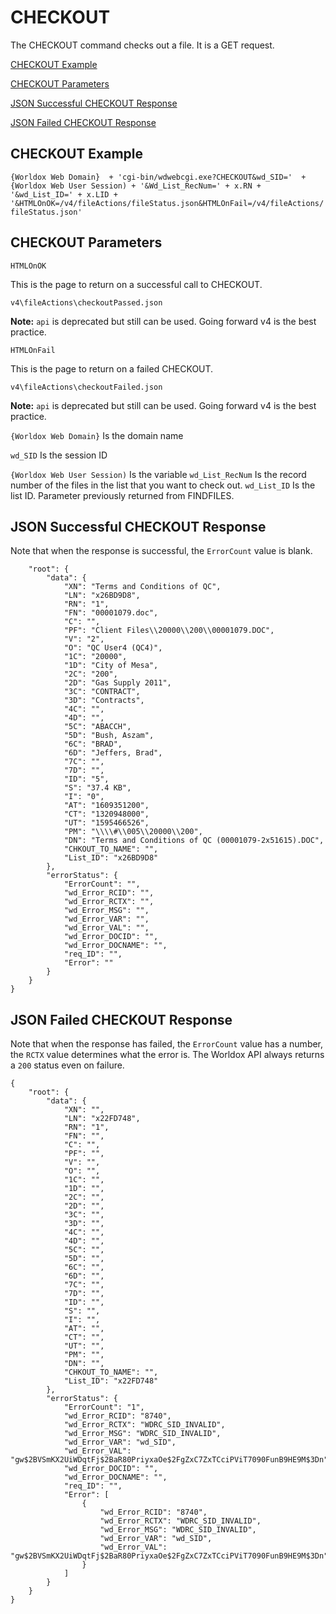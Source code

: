# CHECKOUT

The CHECKOUT command checks out a file. It is a GET request.

[CHECKOUT Example](#checkout-example)

[CHECKOUT Parameters](#checkout-parameters)

[JSON Successful CHECKOUT Response](#json-successful-checkout-response)

[JSON Failed CHECKOUT Response](#json-failed-checkout-response)

## CHECKOUT Example
`{Worldox Web Domain}  + 'cgi-bin/wdwebcgi.exe?CHECKOUT&wd_SID='  + {Worldox Web User Session) + '&Wd_List_RecNum=' + x.RN + '&wd_List_ID=' + x.LID + '&HTMLOnOK=/v4/fileActions/fileStatus.json&HTMLOnFail=/v4/fileActions/fileStatus.json'`

## CHECKOUT Parameters

`HTMLOnOK`

This is the page to return on a successful call to CHECKOUT.

`v4\fileActions\checkoutPassed.json`

**Note:** `api` is deprecated but still can be used. Going forward v4 is the best practice.

`HTMLOnFail`

This is the page to return on a failed CHECKOUT.

`v4\fileActions\checkoutFailed.json`

**Note:** `api` is deprecated but still can be used. Going forward v4 is the best practice.

`{Worldox Web Domain}`
	Is the domain name

`wd_SID`
	Is the session ID

`{Worldox Web User Session)`
	Is the variable
`wd_List_RecNum`
Is the record number of the files in the list that you want to check out.
`wd_List_ID`
Is the list ID. Parameter previously returned from FINDFILES. 
 
## JSON Successful CHECKOUT Response

Note that when the response is successful, the `ErrorCount` value is blank. 

```{
    "root": {
        "data": {
            "XN": "Terms and Conditions of QC",
            "LN": "x26BD9D8",
            "RN": "1",
            "FN": "00001079.doc",
            "C": "",
            "PF": "Client Files\\20000\\200\\00001079.DOC",
            "V": "2",
            "O": "QC User4 (QC4)",
            "1C": "20000",
            "1D": "City of Mesa",
            "2C": "200",
            "2D": "Gas Supply 2011",
            "3C": "CONTRACT",
            "3D": "Contracts",
            "4C": "",
            "4D": "",
            "5C": "ABACCH",
            "5D": "Bush, Aszam",
            "6C": "BRAD",
            "6D": "Jeffers, Brad",
            "7C": "",
            "7D": "",
            "ID": "5",
            "S": "37.4 KB",
            "I": "0",
            "AT": "1609351200",
            "CT": "1320948000",
            "UT": "1595466526",
            "PM": "\\\\#\\005\\20000\\200",
            "DN": "Terms and Conditions of QC (00001079-2x51615).DOC",
            "CHKOUT_TO_NAME": "",
            "List_ID": "x26BD9D8"
        },
        "errorStatus": {
            "ErrorCount": "",
            "wd_Error_RCID": "",
            "wd_Error_RCTX": "",
            "wd_Error_MSG": "",
            "wd_Error_VAR": "",
            "wd_Error_VAL": "",
            "wd_Error_DOCID": "",
            "wd_Error_DOCNAME": "",
            "req_ID": "",
            "Error": ""
        }
    }
}
```

## JSON Failed CHECKOUT Response

Note that when the response has failed, the `ErrorCount` value has a number, the `RCTX` value determines what the error is. The Worldox API always returns a `200` status even on failure.  

```
{
    "root": {
        "data": {
            "XN": "",
            "LN": "x22FD748",
            "RN": "1",
            "FN": "",
            "C": "",
            "PF": "",
            "V": "",
            "O": "",
            "1C": "",
            "1D": "",
            "2C": "",
            "2D": "",
            "3C": "",
            "3D": "",
            "4C": "",
            "4D": "",
            "5C": "",
            "5D": "",
            "6C": "",
            "6D": "",
            "7C": "",
            "7D": "",
            "ID": "",
            "S": "",
            "I": "",
            "AT": "",
            "CT": "",
            "UT": "",
            "PM": "",
            "DN": "",
            "CHKOUT_TO_NAME": "",
            "List_ID": "x22FD748"
        },
        "errorStatus": {
            "ErrorCount": "1",
            "wd_Error_RCID": "8740",
            "wd_Error_RCTX": "WDRC_SID_INVALID",
            "wd_Error_MSG": "WDRC_SID_INVALID",
            "wd_Error_VAR": "wd_SID",
            "wd_Error_VAL": "gw$2BVSmKX2UiWDqtFj$2BaR80PriyxaOe$2FgZxC7ZxTCciPViT7090FunB9HE9M$3Dn",
            "wd_Error_DOCID": "",
            "wd_Error_DOCNAME": "",
            "req_ID": "",
            "Error": [
                {
                    "wd_Error_RCID": "8740",
                    "wd_Error_RCTX": "WDRC_SID_INVALID",
                    "wd_Error_MSG": "WDRC_SID_INVALID",
                    "wd_Error_VAR": "wd_SID",
                    "wd_Error_VAL": "gw$2BVSmKX2UiWDqtFj$2BaR80PriyxaOe$2FgZxC7ZxTCciPViT7090FunB9HE9M$3Dn"
                }
            ]
        }
    }
}
```
